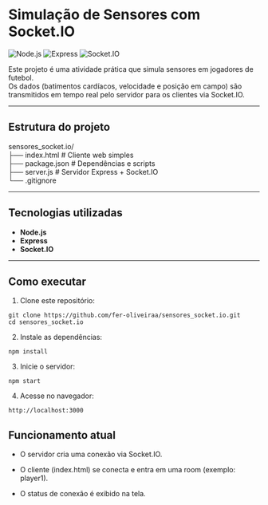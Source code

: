 # Simulação de Sensores com Socket.IO

![Node.js](https://img.shields.io/badge/Node.js-339933?style=flat&logo=node.js&logoColor=white)
![Express](https://img.shields.io/badge/Express-000000?style=flat&logo=express&logoColor=white)
![Socket.IO](https://img.shields.io/badge/Socket.IO-010101?style=flat&logo=socket.io&logoColor=white)

Este projeto é uma atividade prática que simula sensores em jogadores de futebol.  
Os dados (batimentos cardíacos, velocidade e posição em campo) são transmitidos em tempo real pelo servidor para os clientes via Socket.IO.

---

## Estrutura do projeto
sensores_socket.io/<br>
├── index.html # Cliente web simples<br>
├── package.json # Dependências e scripts<br>
├── server.js # Servidor Express + Socket.IO<br>
└── .gitignore <br>

---

## Tecnologias utilizadas
- **Node.js**  
- **Express**  
- **Socket.IO**  

---

## Como executar

1. Clone este repositório:

```
git clone https://github.com/fer-oliveiraa/sensores_socket.io.git
cd sensores_socket.io
```

2. Instale as dependências:
```
npm install
```
3. Inicie o servidor:
```
npm start
```
4. Acesse no navegador:
```
http://localhost:3000
```
## Funcionamento atual
- O servidor cria uma conexão via Socket.IO.

- O cliente (index.html) se conecta e entra em uma room (exemplo: player1).

- O status de conexão é exibido na tela.
